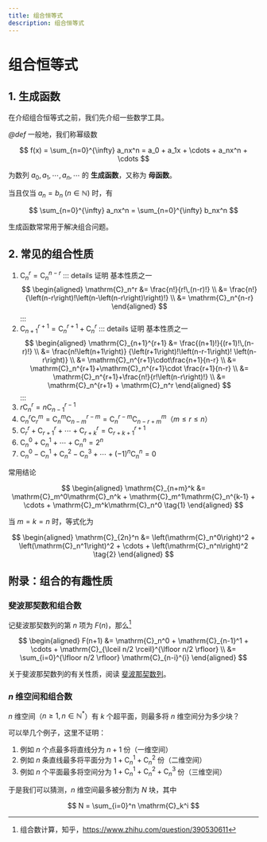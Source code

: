 ```yaml
---
title: 组合恒等式
description: 组合恒等式
---
```


# 组合恒等式

## 1. 生成函数

在介绍组合恒等式之前，我们先介绍一些数学工具。

*@def* 一般地，我们称幂级数

$$
f(x) = \sum_{n=0}^{\infty} a_nx^n =
a_0 + a_1x + \cdots + a_nx^n + \cdots
$$

为数列 $a_0,\,a_1,\,\cdots,\,a_n,\,\cdots$ 的 **生成函数**，又称为 **母函数**。

当且仅当 $a_n = b_n\;(n \in \mathbb{N})$ 时，有

$$
\sum_{n=0}^{\infty} a_nx^n = \sum_{n=0}^{\infty} b_nx^n
$$

生成函数常常用于解决组合问题。

## 2. 常见的组合性质

1. $\mathrm{C}_n^r = \mathrm{C}_n^{n-r}$
    ::: details 证明
    基本性质之一
    $$
    \begin{aligned}
        \mathrm{C}_n^r &= \frac{n!}{r!\,(n-r)!} \\
        &= \frac{n!}
        {\left(n-r\right)!\left(n-\left(n-r\right)\right)!} \\
        &= \mathrm{C}_n^{n-r}
    \end{aligned}
    $$
    :::
2. $\mathrm{C}_{n+1}^{r+1} = \mathrm{C}_n^{r+1} + \mathrm{C}_n^r$
    ::: details 证明
    基本性质之一
    $$
        \begin{aligned}
        \mathrm{C}_{n+1}^{r+1}
        &= \frac{(n+1)!}{(r+1)!\,(n-r)!} \\
        &= \frac{n!\left(n+1\right)}
        {\left(r+1\right)!\left(n-r-1\right)!
        \left(n-r\right)} \\
        &= \mathrm{C}_n^{r+1}\cdot\frac{n+1}{n-r} \\
        &= \mathrm{C}_n^{r+1}+\mathrm{C}_n^{r+1}\cdot
        \frac{r+1}{n-r} \\
        &= \mathrm{C}_n^{r+1}+\frac{n!}{r!\left(n-r\right)!} \\
        &= \mathrm{C}_n^{r+1} + \mathrm{C}_n^r
    \end{aligned}
    $$
    :::
3. $r\mathrm{C}_n^r = n\mathrm{C}_{n-1}^{r-1}$
4. $\mathrm{C}_n^r\mathrm{C}_r^m = \mathrm{C}_n^m\mathrm{C}_{n-m}^{r-m} = \mathrm{C}_n^{r-m}\mathrm{C}_{n-r+m}^m$（$m \leqslant r \leqslant n$）
5. $\mathrm{C}_r^r + \mathrm{C}_{r+1}^r + \cdots + \mathrm{C}_{r+k}^r = \mathrm{C}_{r+k+1}^{r+1}$
6. $\mathrm{C}_n^0 + \mathrm{C}_n^1 + \cdots + \mathrm{C}_n^n = 2^n$
7. $\mathrm{C}_n^0 - \mathrm{C}_n^1 + \mathrm{C}_n^2 - \mathrm{C}_n^3 + \cdots + (-1)^n\mathrm{C}_n^n = 0$

常用结论

$$
\begin{aligned}
    \mathrm{C}_{n+m}^k &= \mathrm{C}_m^0\mathrm{C}_n^k +
    \mathrm{C}_m^1\mathrm{C}_n^{k-1} + \cdots +
    \mathrm{C}_m^k\mathrm{C}_n^0 \tag{1}
\end{aligned}
$$

当 $m = k = n$ 时，等式化为

$$
\begin{aligned}
    \mathrm{C}_{2n}^n &= \left(\mathrm{C}_n^0\right)^2 +
    \left(\mathrm{C}_n^1\right)^2 + \cdots +
    \left(\mathrm{C}_n^n\right)^2 \tag{2}
\end{aligned}
$$

## 附录：组合的有趣性质

### 斐波那契数和组合数

记斐波那契数列的第 $n$ 项为 $F(n)$，那么[^1]

[^1]: 组合数计算，知乎，<https://www.zhihu.com/question/390530611>

$$
\begin{aligned}
    F(n+1)
    &= \mathrm{C}_n^0 + \mathrm{C}_{n-1}^1 + \cdots +
    \mathrm{C}_{\lceil n/2 \rceil}^{\lfloor n/2 \rfloor} \\
    &= \sum_{i=0}^{\lfloor n/2 \rfloor} \mathrm{C}_{n-i}^{i}
\end{aligned}
$$

关于斐波那契数列的有关性质，阅读 [斐波那契数列](./fibonacci.md)。

### $n$ 维空间和组合数

$n$ 维空间（$n \geqslant 1,\, n \in \mathbb{N}^*$）有 $k$ 个超平面，则最多将 $n$ 维空间分为多少块？

可以举几个例子，这里不证明：
1. 例如 $n$ 个点最多将直线分为 $n+1$ 份（一维空间）
2. 例如 $n$ 条直线最多将平面分为 $1+\mathrm{C}_n^1+\mathrm{C}_n^2$ 份（二维空间）
3. 例如 $n$ 个平面最多将空间分为 $1+\mathrm{C}_n^1+\mathrm{C}_n^2+\mathrm{C}_n^3$ 份（三维空间）

于是我们可以猜测，$n$ 维空间最多被分割为 $N$ 块，其中

$$
N = \sum_{i=0}^n \mathrm{C}_k^i
$$
